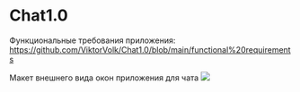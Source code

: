 # Chat1.0
Функциональные требования приложения: 
https://github.com/ViktorVolk/Chat1.0/blob/main/functional%20requirements

Макет внешнего вида окон приложения для чата ![](https://github.com/ViktorVolk/Chat1.0/blob/main/%D1%87%D0%B0%D1%82/ChatScreens.png)

